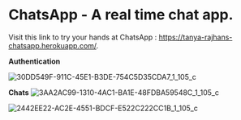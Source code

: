 # ChatsApp - A real time chat app.

Visit this link to try your hands at ChatsApp : https://tanya-rajhans-chatsapp.herokuapp.com/.

**Authentication**

![30DD549F-911C-45E1-B3DE-754C5D35CDA7_1_105_c](https://user-images.githubusercontent.com/61904667/106520315-9c352280-6502-11eb-9726-b9df2c1be38b.jpeg)

**Chats**
![3AA2AC99-1310-4AC1-BA1E-48FDBA59548C_1_105_c](https://user-images.githubusercontent.com/61904667/106520318-9dfee600-6502-11eb-9bcd-b6ca357f286a.jpeg)

![2442EE22-AC2E-4551-BDCF-E522C222CC1B_1_105_c](https://user-images.githubusercontent.com/61904667/106520321-9f301300-6502-11eb-9edf-cea8695cc3b7.jpeg)

